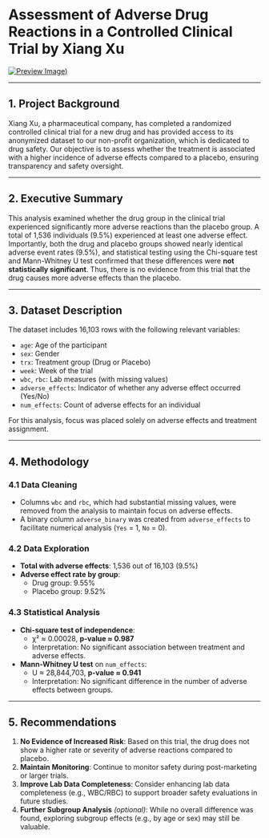 # Assessment of Adverse Drug Reactions in a Controlled Clinical Trial by Xiang Xu

[![Preview Image](https://github.com/TiffanyNwanne/Assessment-of-Adverse-Drug-Reactions-in-a-Controlled-Clinical-Trial-Xiang-Xu/blob/main/Dashboard.png))](https://github.com/TiffanyNwanne/Assessment-of-Adverse-Drug-Reactions-in-a-Controlled-Clinical-Trial-Xiang-Xu/blob/main/Dashboard.png)

---

## **1. Project Background**

Xiang Xu, a pharmaceutical company, has completed a randomized controlled clinical trial for a new drug and has provided access to its anonymized dataset to our non-profit organization, which is dedicated to drug safety. Our objective is to assess whether the treatment is associated with a higher incidence of adverse effects compared to a placebo, ensuring transparency and safety oversight.

---

## **2. Executive Summary**

This analysis examined whether the drug group in the clinical trial experienced significantly more adverse reactions than the placebo group. A total of 1,536 individuals (9.5%) experienced at least one adverse effect. Importantly, both the drug and placebo groups showed nearly identical adverse event rates (9.5%), and statistical testing using the Chi-square test and Mann-Whitney U test confirmed that these differences were **not statistically significant**. Thus, there is no evidence from this trial that the drug causes more adverse effects than the placebo.

---

## **3. Dataset Description**

The dataset includes 16,103 rows with the following relevant variables:

- `age`: Age of the participant
- `sex`: Gender
- `trx`: Treatment group (Drug or Placebo)
- `week`: Week of the trial
- `wbc`, `rbc`: Lab measures (with missing values)
- `adverse_effects`: Indicator of whether any adverse effect occurred (Yes/No)
- `num_effects`: Count of adverse effects for an individual

For this analysis, focus was placed solely on adverse effects and treatment assignment.

---

## **4. Methodology**

### **4.1 Data Cleaning**

- Columns `wbc` and `rbc`, which had substantial missing values, were removed from the analysis to maintain focus on adverse effects.
- A binary column `adverse_binary` was created from `adverse_effects` to facilitate numerical analysis (`Yes` = 1, `No` = 0).

### **4.2 Data Exploration**

- **Total with adverse effects**: 1,536 out of 16,103 (9.5%)
- **Adverse effect rate by group**:
    - Drug group: 9.55%
    - Placebo group: 9.52%

### **4.3 Statistical Analysis**

- **Chi-square test of independence**:
    - χ² ≈ 0.00028, **p-value ≈ 0.987**
    - Interpretation: No significant association between treatment and adverse effects.
- **Mann-Whitney U test** on `num_effects`:
    - U ≈ 28,844,703, **p-value ≈ 0.941**
    - Interpretation: No significant difference in the number of adverse effects between groups.

---

## **5. Recommendations**

1. **No Evidence of Increased Risk**: Based on this trial, the drug does not show a higher rate or severity of adverse reactions compared to placebo.
2. **Maintain Monitoring**: Continue to monitor safety during post-marketing or larger trials.
3. **Improve Lab Data Completeness**: Consider enhancing lab data completeness (e.g., WBC/RBC) to support broader safety evaluations in future studies.
4. **Further Subgroup Analysis** *(optional)*: While no overall difference was found, exploring subgroup effects (e.g., by age or sex) may still be valuable.
